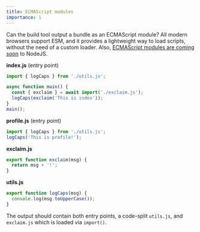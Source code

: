 ```yaml
---
title: ECMAScript modules
importance: 1
---
```


Can the build tool output a bundle as an ECMAScript module? All modern browsers support ESM, and it provides a lightweight way to load scripts, without the need of a custom loader. Also, [ECMAScript modules are coming soon](https://nodejs.org/api/esm.html) to NodeJS.

**index.js** (entry point)

```js
import { logCaps } from './utils.js';

async function main() {
  const { exclaim } = await import('./exclaim.js');
  logCaps(exclaim('This is index'));
}
main();
```

**profile.js** (entry point)

```js
import { logCaps } from './utils.js';
logCaps('This is profile!');
```

**exclaim.js**

```js
export function exclaim(msg) {
  return msg + '!';
}
```

**utils.js**

```js
export function logCaps(msg) {
  console.log(msg.toUpperCase());
}
```

The output should contain both entry points, a code-split `utils.js`, and `exclaim.js` which is loaded via `import()`.
